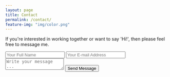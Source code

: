 ```yaml
---
layout: page
title: Contact
permalink: /contact/
feature-img: "img/color.png"
---
```


If you're interested in working together or want to say 'Hi!', then please feel free to message me.

<form action="https://getsimpleform.com/messages?form_api_token=56fed29e7dbe5391ae600b941ecc12f4" method="post">
  <!-- the redirect_to is optional, the form will redirect to the referrer on submission -->
  <input type='hidden' name='redirect_to' value='http://pablopalomo3.github.io/portfolio-iro/thank-you/' />
  <input type='text' name='name' placeholder='Your Full Name' />
  <input type='email' name='email' placeholder='Your E-mail Address' />
  <textarea name='message' placeholder='Write your message ...'></textarea>
  <input type='submit' value='Send Message' />
</form>
